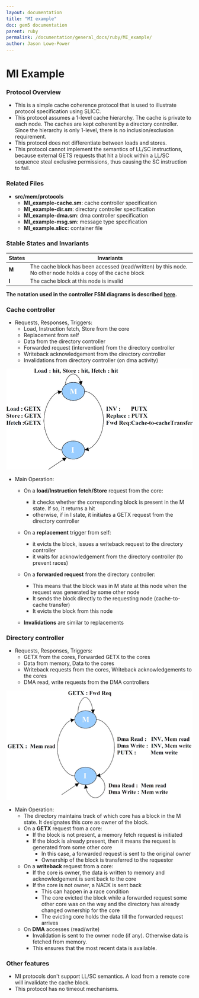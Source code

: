 ```yaml
---
layout: documentation
title: "MI example"
doc: gem5 documentation
parent: ruby
permalink: /documentation/general_docs/ruby/MI_example/
author: Jason Lowe-Power
---
```


# MI Example

### Protocol Overview

  - This is a simple cache coherence protocol that is used to illustrate
    protocol specification using SLICC.
  - This protocol assumes a 1-level cache hierarchy. The cache is
    private to each node. The caches are kept coherent by a directory
    controller. Since the hierarchy is only 1-level, there is no
    inclusion/exclusion requirement.
  - This protocol does not differentiate between loads and stores.
  - This protocol cannot implement the semantics of LL/SC instructions,
    because external GETS requests that hit a block within a LL/SC
    sequence steal exclusive permissions, thus causing the SC
    instruction to fail.

### Related Files

  - **src/mem/protocols**
      - **MI_example-cache.sm**: cache controller specification
      - **MI_example-dir.sm**: directory controller specification
      - **MI_example-dma.sm**: dma controller specification
      - **MI_example-msg.sm**: message type specification
      - **MI_example.slicc**: container file

### Stable States and Invariants

| States | Invariants                                                                                                   |
| ------ | ------------------------------------------------------------------------------------------------------------ |
| **M**  | The cache block has been accessed (read/written) by this node. No other node holds a copy of the cache block |
| **I**  | The cache block at this node is invalid                                                                      |

**The notation used in the controller FSM diagrams is described
[here](#Coherence_controller_FSM_Diagrams "wikilink").**

### Cache controller

  - Requests, Responses, Triggers:
      - Load, Instruction fetch, Store from the core
      - Replacement from self
      - Data from the directory controller
      - Forwarded request (intervention) from the directory controller
      - Writeback acknowledgement from the directory controller
      - Invalidations from directory controller (on dma activity)

![MI_example_cache_FSM.jpg](/assets/img/MI_example_cache_FSM.jpg
"MI_example_cache_FSM.jpg")

  - Main Operation:
      - On a **load/Instruction fetch/Store** request from the core:
          - it checks whether the corresponding block is present in the
            M state. If so, it returns a hit
          - otherwise, if in I state, it initiates a GETX request from
            the directory controller

     - On a **replacement** trigger from self:
          - it evicts the block, issues a writeback request to the
            directory controller
          - it waits for acknowledgement from the directory controller
            (to prevent races)

     - On a **forwarded request** from the directory controller:
          - This means that the block was in M state at this node when
            the request was generated by some other node
          - It sends the block directly to the requesting node
            (cache-to-cache transfer)
          - It evicts the block from this node

     - **Invalidations** are similar to replacements

### Directory controller

  - Requests, Responses, Triggers:
      - GETX from the cores, Forwarded GETX to the cores
      - Data from memory, Data to the cores
      - Writeback requests from the cores, Writeback acknowledgements to
        the cores
      - DMA read, write requests from the DMA controllers

![MI_example_dir_FSM.jpg](/assets/img/MI_example_dir_FSM.jpg
"MI_example_dir_FSM.jpg")

  - Main Operation:
      - The directory maintains track of which core has a block in the M
        state. It designates this core as owner of the block.
      - On a **GETX** request from a core:
          - If the block is not present, a memory fetch request is
            initiated
          - If the block is already present, then it means the request
            is generated from some other core
              - In this case, a forwarded request is sent to the
                original owner
              - Ownership of the block is transferred to the requestor
      - On a **writeback** request from a core:
          - If the core is owner, the data is written to memory and
            acknowledgement is sent back to the core
          - If the core is not owner, a NACK is sent back
              - This can happen in a race condition
              - The core evicted the block while a forwarded request
                some other core was on the way and the directory has
                already changed ownership for the core
              - The evicting core holds the data till the forwarded
                request arrives
      - On **DMA** accesses (read/write)
          - Invalidation is sent to the owner node (if any). Otherwise
            data is fetched from memory.
          - This ensures that the most recent data is available.

### Other features

  - MI protocols don't support LL/SC semantics. A load from a remote
        core will invalidate the cache block.
  - This protocol has no timeout mechanisms.
